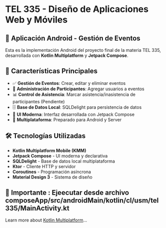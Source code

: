 # TEL 335 - Diseño de Aplicaciones Web y Móviles

## 📱 Aplicación Android - Gestión de Eventos

Esta es la implementación Android del proyecto final de la materia TEL 335, desarrollada con **Kotlin Multiplatform** y **Jetpack Compose**.

## 🚀 Características Principales

- ✅ **Gestión de Eventos**: Crear, editar y eliminar eventos
- 👥 **Administración de Participantes**: Agregar usuarios a eventos
- 📊 **Control de Asistencia**: Marcar asistencia/inasistencia de participantes (Pendiente)
- 🗄️ **Base de Datos Local**: SQLDelight para persistencia de datos
- 🎨 **UI Moderna**: Interfaz desarrollada con Jetpack Compose
- 📱 **Multiplataforma**: Preparado para Android y Server

## 🛠️ Tecnologías Utilizadas

- **Kotlin Multiplatform Mobile (KMM)**
- **Jetpack Compose** - UI moderna y declarativa
- **SQLDelight** - Base de datos local multiplataforma
- **Ktor** - Cliente HTTP y servidor
- **Coroutines** - Programación asíncrona
- **Material Design 3** - Sistema de diseño

## 📁 Importante : Ejeecutar desde archivo composeApp/src/androidMain/kotlin/cl/usm/tel335/MainActivity.kt




Learn more about [Kotlin Multiplatform](https://www.jetbrains.com/help/kotlin-multiplatform-dev/get-started.html)…
